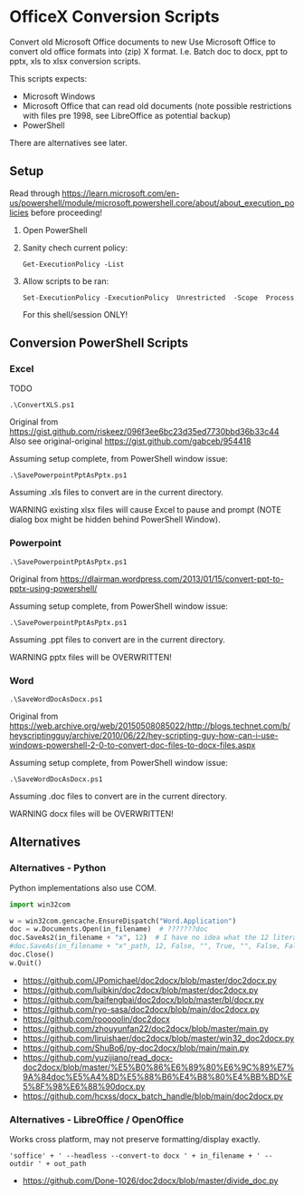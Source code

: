 # OfficeX Conversion Scripts

Convert old Microsoft Office documents to new
Use Microsoft Office to convert old office formats into (zip) X format.
I.e. Batch doc to docx, ppt to pptx, xls to xlsx conversion scripts.

This scripts expects:

  * Microsoft Windows
  * Microsoft Office that can read old documents (note possible restrictions with files pre 1998, see LibreOffice as potential backup)
  * PowerShell

There are alternatives see later.

## Setup

Read through https://learn.microsoft.com/en-us/powershell/module/microsoft.powershell.core/about/about_execution_policies before proceeding!

 1. Open PowerShell
 2. Sanity chech current policy:

        Get-ExecutionPolicy -List

 3. Allow scripts to be ran:

        Set-ExecutionPolicy -ExecutionPolicy  Unrestricted  -Scope  Process

    For this shell/session ONLY!


## Conversion PowerShell Scripts

### Excel

TODO

`.\ConvertXLS.ps1`

Original from https://gist.github.com/riskeez/096f3ee6bc23d35ed7730bbd36b33c44
Also see original-original https://gist.github.com/gabceb/954418

Assuming setup complete, from PowerShell window issue:

    .\SavePowerpointPptAsPptx.ps1

Assuming .xls files to convert are in the current directory.

WARNING existing xlsx files will cause Excel to pause and prompt (NOTE dialog box might be hidden behind PowerShell Window).

### Powerpoint

`.\SavePowerpointPptAsPptx.ps1`

Original from https://dlairman.wordpress.com/2013/01/15/convert-ppt-to-pptx-using-powershell/

Assuming setup complete, from PowerShell window issue:

    .\SavePowerpointPptAsPptx.ps1

Assuming .ppt files to convert are in the current directory.

WARNING pptx files will be OVERWRITTEN!


### Word

`.\SaveWordDocAsDocx.ps1`

Original from https://web.archive.org/web/20150508085022/http://blogs.technet.com/b/heyscriptingguy/archive/2010/06/22/hey-scripting-guy-how-can-i-use-windows-powershell-2-0-to-convert-doc-files-to-docx-files.aspx


Assuming setup complete, from PowerShell window issue:

    .\SaveWordDocAsDocx.ps1

Assuming .doc files to convert are in the current directory.

WARNING docx files will be OVERWRITTEN!


## Alternatives

### Alternatives - Python

Python implementations also use COM.

```python
import win32com

w = win32com.gencache.EnsureDispatch("Word.Application")
doc = w.Documents.Open(in_filename)  # ???????doc
doc.SaveAs2(in_filename + "x", 12)  # I have no idea what the 12 literal constant is for...
#doc.SaveAs(in_filename + "x"_path, 12, False, "", True, "", False, False, False, False)
doc.Close()
w.Quit()

```

  * https://github.com/JPomichael/doc2docx/blob/master/doc2docx.py
  * https://github.com/luibkin/doc2docx/blob/master/doc2docx.py
  * https://github.com/baifengbai/doc2docx/blob/master/bl/docx.py
  * https://github.com/ryo-sasa/doc2docx/blob/main/doc2docx.py
  * https://github.com/rooooolin/doc2docx
  * https://github.com/zhouyunfan22/doc2docx/blob/master/main.py
  * https://github.com/liruishaer/doc2docx/blob/master/win32_doc2docx.py
  * https://github.com/ShuBo6/py-doc2docx/blob/main/main.py
  * https://github.com/yuzijiano/read_docx-doc2docx/blob/master/%E5%B0%86%E6%89%80%E6%9C%89%E7%9A%84doc%E5%A4%8D%E5%88%B6%E4%B8%80%E4%BB%BD%E5%8F%98%E6%88%90docx.py
  * https://github.com/hcxss/docx_batch_handle/blob/main/doc2docx.py

### Alternatives - LibreOffice / OpenOffice

Works cross platform, may not preserve formatting/display exactly.

    'soffice' + ' --headless --convert-to docx ' + in_filename + ' --outdir ' + out_path

  * https://github.com/Done-1026/doc2docx/blob/master/divide_doc.py
